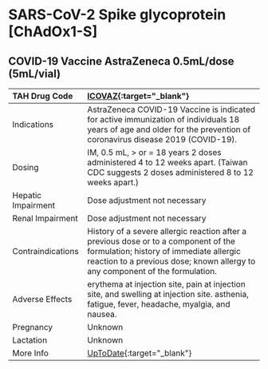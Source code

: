 # SARS-CoV-2 Spike glycoprotein [ChAdOx1-S]

## COVID-19 Vaccine AstraZeneca 0.5mL/dose (5mL/vial)

| TAH Drug Code      | [ICOVAZ](https://www.tahsda.org.tw/drugs/hissearch.php?drug_code=ICOVAZ){:target="_blank"}                                                                                                                      |
|:-------------------|:----------------------------------------------------------------------------------------------------------------------------------------------------------------------------------------------------------------|
| Indications        | AstraZeneca COVID-19 Vaccine is indicated for active immunization of individuals 18 years of age and older for the prevention of coronavirus disease 2019 (COVID-19).                                           |
| Dosing             | IM, 0.5 mL, > or = 18 years 2 doses administered 4 to 12 weeks apart. (Taiwan CDC suggests 2 doses administered 8 to 12 weeks apart.)                                                                           |
| Hepatic Impairment | Dose adjustment not necessary                                                                                                                                                                                   |
| Renal Impairment   | Dose adjustment not necessary                                                                                                                                                                                   |
| Contraindications  | History of a severe allergic reaction after a previous dose or to a component of the formulation; history of immediate allergic reaction to a previous dose; known allergy to any component of the formulation. |
| Adverse Effects    | erythema at injection site, pain at injection site, and swelling at injection site. asthenia, fatigue, fever, headache, myalgia, and nausea.                                                                    |
| Pregnancy          | Unknown                                                                                                                                                                                                         |
| Lactation          | Unknown                                                                                                                                                                                                         |
| More Info          | [UpToDate](https://www.uptodate.com/contents/sars-cov-2-spike-glycoprotein-[chadox1-s]-drug-information){:target="_blank"}                                                                                      |

